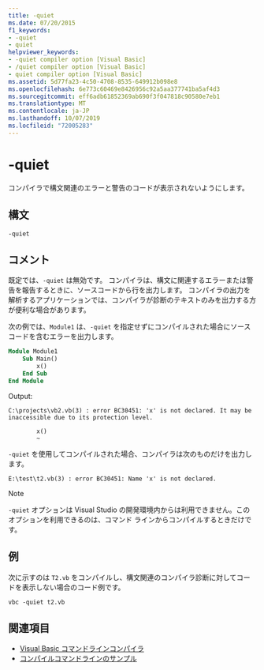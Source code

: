 ```yaml
---
title: -quiet
ms.date: 07/20/2015
f1_keywords:
- -quiet
- quiet
helpviewer_keywords:
- -quiet compiler option [Visual Basic]
- /quiet compiler option [Visual Basic]
- quiet compiler option [Visual Basic]
ms.assetid: 5d77fa23-4c50-4708-8535-649912b098e8
ms.openlocfilehash: 6e773c60469e8426956c92a5aa377741ba5af4d3
ms.sourcegitcommit: eff6adb61852369ab690f3f047818c90580e7eb1
ms.translationtype: MT
ms.contentlocale: ja-JP
ms.lasthandoff: 10/07/2019
ms.locfileid: "72005283"
---
```

# <a name="-quiet"></a>-quiet

コンパイラで構文関連のエラーと警告のコードが表示されないようにします。

## <a name="syntax"></a>構文

```console
-quiet
```

## <a name="remarks"></a>コメント

既定では、`-quiet` は無効です。 コンパイラは、構文に関連するエラーまたは警告を報告するときに、ソースコードから行を出力します。 コンパイラの出力を解析するアプリケーションでは、コンパイラが診断のテキストのみを出力する方が便利な場合があります。

次の例では、`Module1` は、`-quiet` を指定せずにコンパイルされた場合にソースコードを含むエラーを出力します。

```vb
Module Module1
    Sub Main()
        x()
    End Sub
End Module
```

Output:

```console
C:\projects\vb2.vb(3) : error BC30451: 'x' is not declared. It may be inaccessible due to its protection level.

        x()
        ~
```

`-quiet` を使用してコンパイルされた場合、コンパイラは次のものだけを出力します。

```console
E:\test\t2.vb(3) : error BC30451: Name 'x' is not declared.
```

> [!NOTE]
> `-quiet` オプションは Visual Studio の開発環境内からは利用できません。このオプションを利用できるのは、コマンド ラインからコンパイルするときだけです。

## <a name="example"></a>例

次に示すのは `T2.vb` をコンパイルし、構文関連のコンパイラ診断に対してコードを表示しない場合のコード例です。

```console
vbc -quiet t2.vb
```

## <a name="see-also"></a>関連項目

- [Visual Basic コマンドラインコンパイラ](../../../visual-basic/reference/command-line-compiler/index.md)
- [コンパイルコマンドラインのサンプル](../../../visual-basic/reference/command-line-compiler/sample-compilation-command-lines.md)
